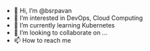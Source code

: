 - 👋 Hi, I’m @bsrpavan
- 👀 I’m interested in DevOps, Cloud Computing
- 🌱 I’m currently learning Kubernetes
- 💞️ I’m looking to collaborate on ...
- 📫 How to reach me 

<!---
bsrpavan/bsrpavan is a ✨ special ✨ repository because its `README.md` (this file) appears on your GitHub profile.
You can click the Preview link to take a look at your changes.
--->
